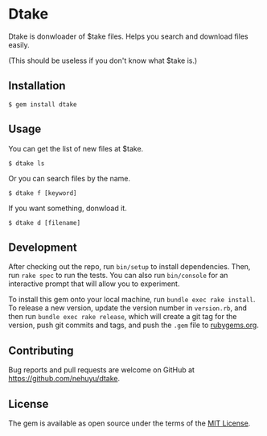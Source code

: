 # Dtake

Dtake is donwloader of $take files.
Helps you search and download files easily.

(This should be useless if you don't know what $take is.)

## Installation

    $ gem install dtake

## Usage


You can get the list of new files at $take.

    $ dtake ls

Or you can search files by the name.

    $ dtake f [keyword]

If you want something, donwload it.

    $ dtake d [filename]

## Development

After checking out the repo, run `bin/setup` to install dependencies. Then, run `rake spec` to run the tests. You can also run `bin/console` for an interactive prompt that will allow you to experiment.

To install this gem onto your local machine, run `bundle exec rake install`. To release a new version, update the version number in `version.rb`, and then run `bundle exec rake release`, which will create a git tag for the version, push git commits and tags, and push the `.gem` file to [rubygems.org](https://rubygems.org).

## Contributing

Bug reports and pull requests are welcome on GitHub at https://github.com/nehuyu/dtake.


## License

The gem is available as open source under the terms of the [MIT License](http://opensource.org/licenses/MIT).

